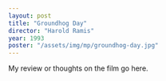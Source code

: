 ```yaml
---
layout: post
title: "Groundhog Day"
director: "Harold Ramis"
year: 1993
poster: "/assets/img/mp/groundhog-day.jpg"
---
```


My review or thoughts on the film go here.
